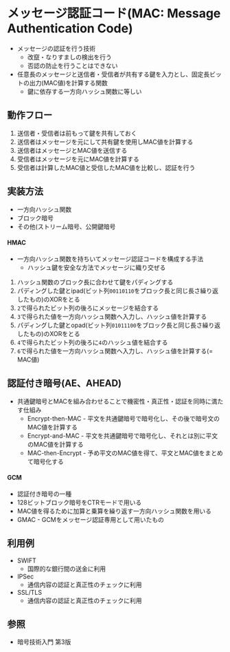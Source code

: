 # メッセージ認証コード(MAC: Message Authentication Code)
- メッセージの認証を行う技術
  - 改竄・なりすましの検出を行う
  - 否認の防止を行うことはできない
- 任意長のメッセージと送信者・受信者が共有する鍵を入力とし、固定長ビットの出力(MAC値)を計算する関数
  - 鍵に依存する一方向ハッシュ関数に等しい

## 動作フロー
1. 送信者・受信者は前もって鍵を共有しておく
2. 送信者はメッセージを元にして共有鍵を使用しMAC値を計算する
3. 送信者はメッセージとMAC値を送信する
4. 受信者はメッセージを元にMAC値を計算する
5. 受信者は計算したMAC値と受信したMAC値を比較し、認証を行う

## 実装方法
- 一方向ハッシュ関数
- ブロック暗号
- その他(ストリーム暗号、公開鍵暗号

#### HMAC
- 一方向ハッシュ関数を持ちいてメッセージ認証コードを構成する手法
    - ハッシュ鍵を安全な方法でメッセージに織り交ぜる
1. ハッシュ関数のブロック長に合わせて鍵をパディングする
2. パディングした鍵とipad(ビット列`00110110`をブロック長と同じ長さ繰り返したもの)のXORをとる
3. `2`で得られたビット列の後ろにメッセージを結合する
4. `3`で得られた値を一方向ハッシュ関数へ入力し、ハッシュ値を計算する
5. パディングした鍵とopad(ビット列`01011100`をブロック長と同じ長さ繰り返したもの)のXORをとる
6. `4`で得られたビット列の後ろに`4`のハッシュ値を結合する
7. `6`で得られた値を一方向ハッシュ関数へ入力し、ハッシュ値を計算する(= MAC値)

## 認証付き暗号(AE、AHEAD)
- 共通鍵暗号とMACを組み合わせることで機密性・真正性・認証を同時に満たす仕組み
  - Encrypt-then-MAC - 平文を共通鍵暗号で暗号化し、その後で暗号文のMAC値を計算する
  - Encrypt-and-MAC - 平文を共通鍵暗号で暗号化し、それとは別に平文のMAC値を計算する
  - MAC-then-Encrypt - 予め平文のMAC値を得て、平文とMAC値をまとめて暗号化する

#### GCM
- 認証付き暗号の一種
- 128ビットブロック暗号をCTRモードで用いる
- MAC値を得るために加算と乗算を繰り返す一方向ハッシュ関数を用いる
- GMAC - GCMをメッセージ認証専用として用いたもの

## 利用例
- SWIFT
  - 国際的な銀行間の送金に利用
- IPSec
  - 通信内容の認証と真正性のチェックに利用
- SSL/TLS
  - 通信内容の認証と真正性のチェックに利用

## 参照
- 暗号技術入門 第3版
